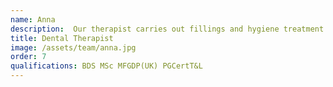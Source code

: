```yaml
---
name: Anna
description:  Our therapist carries out fillings and hygiene treatment.  Giving patients fresh breath and healthy gums are her trademarks!
title: Dental Therapist
image: /assets/team/anna.jpg
order: 7
qualifications: BDS MSc MFGDP(UK) PGCertT&L
---
```

